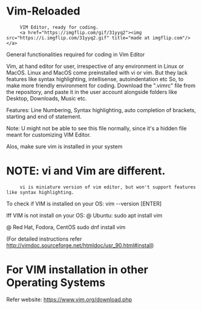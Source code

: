 # Vim-Reloaded
         VIM Editor, ready for coding.
         <a href="https://imgflip.com/gif/31yyq2"><img src="https://i.imgflip.com/31yyq2.gif" title="made at imgflip.com"/></a>
General functionalities required for coding in Vim Editor

Vim, at hand  editor for user, irrespective of any environment in Linux or MacOS.
Linux and MacOS come preinstalled with vi or vim.
But they lack features like syntax highlighting, intellisense, autoindentation etc
So, to make more friendly environment for coding.
Download the ".vimrc" file from the repository, and paste it in the user account alongside folders like Desktop, Downloads, Music etc.

Features:
         Line Numbering, Syntax highlighting, auto completion of brackets, starting and end of statement. 
         

Note: U might not be  able to see this file normally, since it's a hidden file meant for customizing VIM Editor.

Alos, make sure vim is installed in your system 
# NOTE:  vi  and Vim are different.
         vi is miniature version of vim editor, but won't support features like syntax highlighting.
         
To check if VIM is installed on your OS: 
vim --version [ENTER]

Iff VIM is not install on your OS:
@ Ubuntu:
         sudo apt install vim

@ Red Hat, Fodora, CentOS
         sudo dnf install vim

(For detailed instructions refer http://vimdoc.sourceforge.net/htmldoc/usr_90.html#install)

# For VIM installation in other Operating Systems
  Refer website: https://www.vim.org/download.php
  
